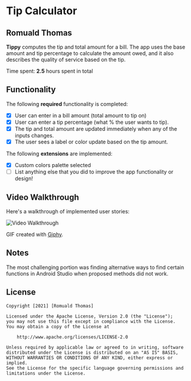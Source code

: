 # Tip Calculator 

## Romuald Thomas

**Tippy** computes the tip and total amount for a bill. The app uses the base amount and tip percentage to calculate the amount owed, and it also describes the quality of service based on the tip.

Time spent: **2.5** hours spent in total

## Functionality 

The following **required** functionality is completed:

* [x] User can enter in a bill amount (total amount to tip on)
* [x] User can enter a tip percentage (what % the user wants to tip).
* [x] The tip and total amount are updated immediately when any of the inputs changes.
* [x] The user sees a label or color update based on the tip amount. 

The following **extensions** are implemented:

* [x] Custom colors palette selected
* [ ] List anything else that you did to improve the app functionality or design!

## Video Walkthrough

Here's a walkthrough of implemented user stories:

<img src='https://giphy.com/embed/fiWX6NBRoZ0EUvk5b8' title='Video Walkthrough' width='' alt='Video Walkthrough' />

GIF created with [Giphy](https://giphy.com/apps/giphycapture).

## Notes

The most challenging portion was finding alternative ways to find certain functions in Android Studio when proposed methods did not work.

## License

    Copyright [2021] [Romuald Thomas]

    Licensed under the Apache License, Version 2.0 (the "License");
    you may not use this file except in compliance with the License.
    You may obtain a copy of the License at

        http://www.apache.org/licenses/LICENSE-2.0

    Unless required by applicable law or agreed to in writing, software
    distributed under the License is distributed on an "AS IS" BASIS,
    WITHOUT WARRANTIES OR CONDITIONS OF ANY KIND, either express or implied.
    See the License for the specific language governing permissions and
    limitations under the License.
